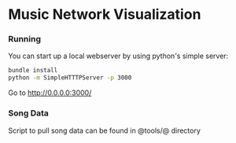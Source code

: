 # Music Network Visualization

### Running

You can start up a local webserver by using python's simple server:

```bash
bundle install
python -m SimpleHTTTPServer -p 3000
```

Go to  http://0.0.0.0:3000/

### Song Data

Script to pull song data can be found in @tools/@ directory
